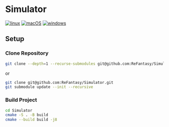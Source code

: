 # Simulator
[![linux](https://github.com/ReFantasy/Simulator/actions/workflows/linux.yaml/badge.svg)](https://github.com/ReFantasy/Simulator/actions/workflows/linux.yaml)
[![macOS](https://github.com/ReFantasy/Simulator/actions/workflows/macos.yaml/badge.svg)](https://github.com/ReFantasy/Simulator/actions/workflows/macos.yaml)
[![windows](https://github.com/ReFantasy/Simulator/actions/workflows/windows.yaml/badge.svg)](https://github.com/ReFantasy/Simulator/actions/workflows/windows.yaml)
## Setup
### Clone Repository
```bash
git clone --depth=1 --recurse-submodules git@github.com:ReFantasy/Simulator.git
```
or
```bash
git clone git@github.com:ReFantasy/Simulator.git
git submodule update --init --recursive
```
### Build Project
```bash
cd Simulator
cmake -S . -B build 
cmake --build build -j8
```

